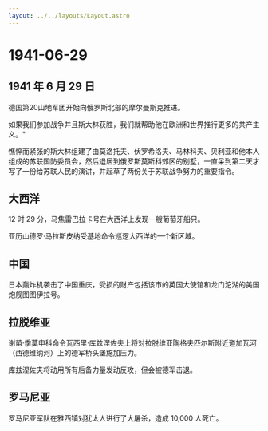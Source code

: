```yaml
---
layout: ../../layouts/Layout.astro
---
```


# 1941-06-29

## 1941 年 6 月 29 日

德国第20山地军团开始向俄罗斯北部的摩尔曼斯克推进。

如果我们参加战争并且斯大林获胜，我们就帮助他在欧洲和世界推行更多的共产主义。"

憔悴而紧张的斯大林组建了由莫洛托夫、伏罗希洛夫、马林科夫、贝利亚和他本人组成的苏联国防委员会，然后退居到俄罗斯莫斯科郊区的别墅，一直呆到第二天才写了一份给苏联人民的演讲，并起草了两份关于苏联战争努力的重要指令。

## 大西洋

12 时 29 分，马焦雷巴拉卡号在大西洋上发现一艘葡萄牙船只。

亚历山德罗·马拉斯皮纳受基地命令巡逻大西洋的一个新区域。

## 中国

日本轰炸机袭击了中国重庆，受损的财产包括该市的英国大使馆和龙门沱湖的美国炮舰图图伊拉号。

## 拉脱维亚

谢苗·季莫申科命令瓦西里·库兹涅佐夫上将对拉脱维亚陶格夫匹尔斯附近道加瓦河（西德维纳河）上的德军桥头堡施加压力。

库兹涅佐夫将动用所有后备力量发动反攻，但会被德军击退。

## 罗马尼亚

罗马尼亚军队在雅西镇对犹太人进行了大屠杀，造成 10,000 人死亡。